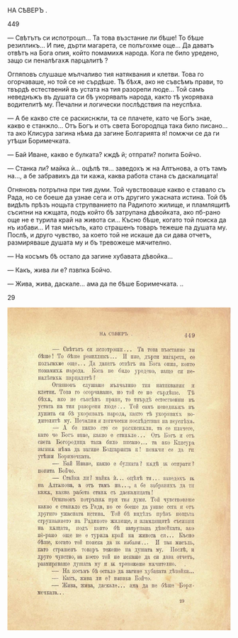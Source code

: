 ﻿НА СѢВЕРЪ .

449

— Свѣтътъ си испотрошп... Та това възстание ли бѣше! То бѣше резилликъ... И пие, дърти магарета, се полъгохме още... Да даватъ отвѣтъ на Бога опия, който помамихѫ народа. Кога пе било уредено, защо си пеналѣгахѫ парцалитѣ ?

Огпяповъ слушаше мълчаливо тия натяквания и клетви. Това го огорчаваше, но той се не сърдѣше. Тѣ бѣхѫ, ако не съвсѣмъ прави, то твърдѣ естествений въ устата на тия разорепи люде... Той самъ неведнъжъ въ душата си бѣ укорявалъ народа, както тѣ укоряваха водителитѣ му. Печални и логически послѣдствия па неуспѣха.

— А бе какво сте се раскиснжли, та се плачете, като че Богъ знае, какво е станжло... Отъ Богъ и отъ света Богородпца така било писано... та ако Клисура загина нѣма да загине Болгарията я! помжчи се да ги утѣши Боримечката.

— Бай Иване, какво е булката? кждѣ й; отпрати? попита Бойчо.

— Станка ли? майка ѝ... оцѣлѣ тя... заведохъ ж на Алтънова, а отъ тамъ на..., а бе забравихъ да ти кажа, каква работа стана съ даскалицата!

Огняновъ потръпна при тия думи. Той чувствоваше какво е ставало съ Рада, но се боеше да узнае сега и отъ другиго ужасната истина. Той бѣ видѣлъ прѣзъ нощьта струпванието па Радипото жилище, и пламлящитѣ съсипни на кжщата, подъ който бѣ затрупана дѣвойката, ако пб-рано още не е турила край на живота си... Късно бѣше, когато той поиска да нъ избави... И тая мисъль, като страшенъ товаръ тежеше па душата му. Послѣ, и друго чувство, за което той не искаше да си дава отчетъ, размиряваше душата му и бъ тревожеше мѫчително.

— На косъмъ бѣ остало да загине хубавата дѣвойка...

— Какъ, жива ли е? пзвпка Бойчо.

— Жива, жива, даскале... ама да пе бѣше Боримечката. ..

29

![original](../images/500.jpg)

